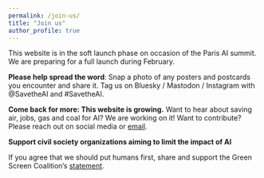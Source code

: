 ```yaml
---
permalink: /join-us/
title: "Join us"
author_profile: true
---
```

This website is in the soft launch phase on occasion of the Paris AI summit. We are preparing for a full launch during February.

**Please help spread the word**: Snap a photo of any posters and postcards you encounter and share it. Tag us on Bluesky / Mastodon / Instagram with @SavetheAI and #SavetheAI.

**Come back for more: This website is growing.** Want to hear about saving air, jobs, gas and coal for AI? We are working on it! Want to contribute? Please reach out on social media or [email](mailto:savetheainow@proton.me).

**Support civil society organizations aiming to limit the impact of AI**

If you agree that we should put humans first, share and support the Green Screen Coalition’s [statement](https://greenscreen.network/en/blog/within-bounds-limiting-ai-environmental-impact/).
